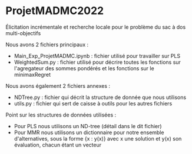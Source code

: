 # ProjetMADMC2022
Élicitation incrémentale et recherche locale pour le problème du sac à dos multi-objectifs

Nous avons 2 fichiers principaux :
- Main_Exp_ProjetMADMC.ipynb : fichier utilisé pour travailler sur PLS
- WeightedSum.py : fichier utilisé pour décrire toutes les fonctions sur l'agregateur des sommes pondérés et les fonctions sur le minimaxRegret


Nous avons également 2 fichiers annexes :
- NDTree.py : fichier qui décrit la structure de donnée que nous utilisons
- utils.py : fichier qui sert de caisse à outils pour les autres fichiers


Point sur les structures de données utilisées :
- Pour PLS nous utilisons un ND-tree (détail dans le dit fichier)
- Pour MMR nous utilisons un dictionnaire pour notre ensemble d'alternatives, sous la forme {x : y(x)} 
  avec x une solution et y(x) son évaluation, chacun étant un vecteur